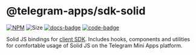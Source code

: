 # @telegram-apps/sdk-solid

[code-badge]: https://img.shields.io/badge/source-black?logo=github

[docs-badge]: https://img.shields.io/badge/documentation-blue?logo=gitbook&logoColor=white

[code-link]: https://github.com/platformer-hq/platformer-monorepo/tree/master/mini-apps/telegram-sdk-solid

[docs-link]: https://docs.mini-apps.store/packages/mini-apps-telegram-sdk-solid

[npm-link]: https://npmjs.com/package/@mini-apps/telegram-sdk-solid

[npm-badge]: https://img.shields.io/npm/v/@mini-apps/telegram-sdk-solid?logo=npm

[size-badge]: https://img.shields.io/bundlephobia/minzip/@mini-apps/telegram-sdk-solid

[![NPM][npm-badge]][npm-link]
![Size][size-badge]
[![docs-badge]][docs-link]
[![code-badge]][code-link]

Solid JS bindings
for [client SDK](https://docs.mini-apps.store/packages/mini-apps-telegram-sdk). Includes
hooks, components and utilities
for comfortable usage of Solid JS on the Telegram Mini Apps platform.
